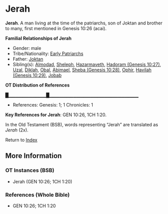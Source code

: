 # Jerah
**Jerah**. 
A man living at the time of the patriarchs, son of Joktan and brother to many, first mentioned in Genesis 10:26 (acai). 




**Familial Relationships of Jerah**


* Gender: male
* Tribe/Nationality: [Early Patriarchs](../../../groups/md/acai/Earlypatriarchs.md)
* Father: [Joktan](Joktan.md)
* Sibling(s): [Almodad](Almodad.md), [Sheleph](Sheleph.md), [Hazarmaveth](Hazarmaveth.md), [Hadoram (Genesis 10:27)](Hadoram.2.md), [Uzal](Uzal.md), [Diklah](Diklah.md), [Obal](Obal.md), [Abimael](Abimael.md), [Sheba (Genesis 10:28)](Sheba.2.md), [Ophir](Ophir.md), [Havilah (Genesis 10:29)](Havilah.2.md), [Jobab](Jobab.md)


**OT Distribution of References**

█▁▁▁▁▁▁▁▁▁▁▁█▁▁▁▁▁▁▁▁▁▁▁▁▁▁▁▁▁▁▁▁▁▁▁▁▁▁
* References: Genesis: 1; 1 Chronicles: 1



**Key References for Jerah**: 
GEN 10:26, 1CH 1:20. 


In the Old Testament (BSB), words representing “Jerah” are translated as 
*Jerah* (2x). 




Return to [Index](00-Index.md)

## More Information

### OT Instances (BSB)

* Jerah (GEN 10:26; 1CH 1:20)



### References (Whole Bible)

* GEN 10:26; 1CH 1:20



